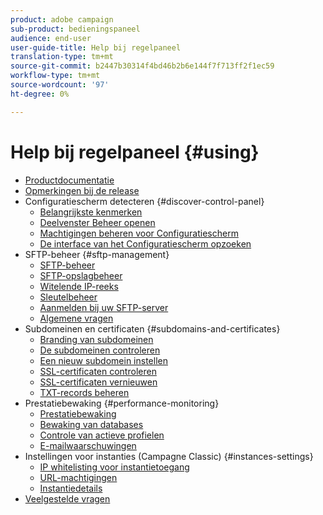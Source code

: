 ```yaml
---
product: adobe campaign
sub-product: bedieningspaneel
audience: end-user
user-guide-title: Help bij regelpaneel
translation-type: tm+mt
source-git-commit: b2447b30314f4bd46b2b6e144f7f713ff2f1ec59
workflow-type: tm+mt
source-wordcount: '97'
ht-degree: 0%

---
```



# Help bij regelpaneel {#using}

+ [Productdocumentatie](control-panel-home.md)
+ [Opmerkingen bij de release](release-notes.md)
+ Configuratiescherm detecteren {#discover-control-panel}
   + [Belangrijkste kenmerken](discover/using/key-features.md)
   + [Deelvenster Beheer openen](discover/using/accessing-control-panel.md)
   + [Machtigingen beheren voor Configuratiescherm](discover/using/managing-permissions.md)
   + [De interface van het Configuratiescherm opzoeken](discover/using/discovering-the-interface.md)
+ SFTP-beheer {#sftp-management}
   + [SFTP-beheer](sftp/using/about-sftp-management.md)
   + [SFTP-opslagbeheer](sftp/using/sftp-storage-management.md)
   + [Witelende IP-reeks](sftp/using/ip-range-whitelisting.md)
   + [Sleutelbeheer](sftp/using/key-management.md)
   + [Aanmelden bij uw SFTP-server](sftp/using/logging-into-sftp-server.md)
   + [Algemene vragen](sftp/using/common-questions.md)
+ Subdomeinen en certificaten {#subdomains-and-certificates}
   + [Branding van subdomeinen](subdomains-certificates/using/subdomains-branding.md)
   + [De subdomeinen controleren](subdomains-certificates/using/monitoring-subdomains.md)
   + [Een nieuw subdomein instellen](subdomains-certificates/using/setting-up-new-subdomain.md)
   + [SSL-certificaten controleren](subdomains-certificates/using/monitoring-ssl-certificates.md)
   + [SSL-certificaten vernieuwen](subdomains-certificates/using/renewing-subdomain-certificate.md)
   + [TXT-records beheren](subdomains-certificates/using/managing-txt-records.md)
+ Prestatiebewaking {#performance-monitoring}
   + [Prestatiebewaking](performance-monitoring/using/about-performance-monitoring.md)
   + [Bewaking van databases](performance-monitoring/using/database-monitoring.md)
   + [Controle van actieve profielen](performance-monitoring/using/active-profiles-monitoring.md)
   + [E-mailwaarschuwingen](performance-monitoring/using/email-alerting.md)
+ Instellingen voor instanties (Campagne Classic) {#instances-settings}
   + [IP whitelisting voor instantietoegang](instances-settings/using/ip-whitelisting-instance-access.md)
   + [URL-machtigingen](instances-settings/using/url-permissions.md)
   + [Instantiedetails](instances-settings/using/instance-details.md)
+ [Veelgestelde vragen](faq.md)
